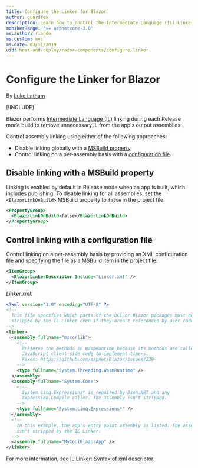 ```yaml
---
title: Configure the Linker for Blazor
author: guardrex
description: Learn how to control the Intermediate Language (IL) Linker when building a Blazor app.
monikerRange: '>= aspnetcore-3.0'
ms.author: riande
ms.custom: mvc
ms.date: 03/11/2019
uid: host-and-deploy/razor-components/configure-linker
---
```

# Configure the Linker for Blazor

By [Luke Latham](https://github.com/guardrex)

[!INCLUDE[](~/includes/razor-components-preview-notice.md)]

Blazor performs [Intermediate Language (IL)](/dotnet/standard/managed-code#intermediate-language--execution) linking during each Release mode build to remove unnecessary IL from the app's output assemblies.

Control assembly linking using either of the following approaches:

* Disable linking globally with a [MSBuild property](#disable-linking-with-a-msBuild-property).
* Control linking on a per-assembly basis with a [configuration file](#control-linking-with-a-configuration-file).

## Disable linking with a MSBuild property

Linking is enabled by default in Release mode when an app is built, which includes publishing. To disable linking for all assemblies, set the `<BlazorLinkOnBuild>` MSBuild property to `false` in the project file:

```xml
<PropertyGroup>
  <BlazorLinkOnBuild>false</BlazorLinkOnBuild>
</PropertyGroup>
```

## Control linking with a configuration file

Control linking on a per-assembly basis by providing an XML configuration file and specifying the file as a MSBuild item in the project file:

```xml
<ItemGroup>
  <BlazorLinkerDescriptor Include="Linker.xml" />
</ItemGroup>
```

*Linker.xml*:

```xml
<?xml version="1.0" encoding="UTF-8" ?>
<!--
  This file specifies which parts of the BCL or Blazor packages must not be
  stripped by the IL Linker even if they aren't referenced by user code.
-->
<linker>
  <assembly fullname="mscorlib">
    <!--
      Preserve the methods in WasmRuntime because its methods are called by 
      JavaScript client-side code to implement timers.
      Fixes: https://github.com/aspnet/Blazor/issues/239
    -->
    <type fullname="System.Threading.WasmRuntime" />
  </assembly>
  <assembly fullname="System.Core">
    <!--
      System.Linq.Expressions* is required by Json.NET and any 
      expression.Compile caller. The assembly isn't stripped.
    -->
    <type fullname="System.Linq.Expressions*" />
  </assembly>
  <!--
    In this example, the app's entry point assembly is listed. The assembly
    isn't stripped by the IL Linker.
  -->
  <assembly fullname="MyCoolBlazorApp" />
</linker>
```

For more information, see [IL Linker: Syntax of xml descriptor](https://github.com/mono/linker/blob/master/src/linker/README.md#syntax-of-xml-descriptor).
